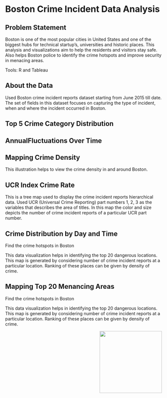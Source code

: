 # Boston Crime Incident Data Analysis
## Problem Statement
Boston is one of the most popular cities in United States and one of the biggest hubs for technical startup’s, universities and historic places. This analysis and visualizations aim to help the residents and visitors stay safe. Also helps Boston police to identify the crime hotspots and improve security in menacing areas. 

Tools: R and Tableau

## About the Data
Used Boston crime incident reports dataset starting from June 2015 till date. The set of fields in this dataset focuses on capturing the type of incident, when and where the incident occurred in Boston.


## Top 5 Crime Category Distribution

## AnnualFluctuations Over Time

## Mapping Crime Density
This illustration helps to view the crime density in and around Boston. 


## UCR Index Crime Rate
This is a tree map used to display the crime incident reports hierarchical data.
Used UCR (Universal Crime Reporting) part numbers 1, 2, 3 as the variables that describes the area of titles.
In this map the color and size depicts the number of crime incident reports of a particular UCR part number.

## Crime Distribution by Day and Time
Find the crime hotspots in Boston

This data visualization helps in identifying the top 20 dangerous locations. This map is generated by considering number of crime incident reports at a particular location. Ranking of these places can be given by density of crime.

## Mapping Top 20 Menancing Areas
Find the crime hotspots in Boston

This data visualization helps in identifying the top 20 dangerous locations. This map is generated by considering number of crime incident reports at a particular location. Ranking of these places can be given by density of crime.


<img src="https://user-images.githubusercontent.com/25045759/29498165-5bb578f2-85c4-11e7-98d1-6e24552f34d9.png" width="200" height="200" align="right" />
